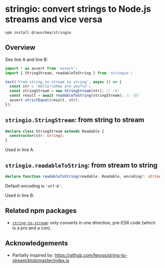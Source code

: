 # stringio: convert strings to Node.js streams and vice versa

```
npm install @rauschma/stringio
```

## Overview

See line A and line B:

```js
import * as assert from 'assert';
import { StringStream, readableToString } from 'stringio';

test('From string to stream to string', async () => {
  const str = 'Hello!\nHow are you?\n';
  const stringStream = new StringStream(str); // (A)
  const result = await readableToString(stringStream); // (B)
  assert.strictEqual(result, str);
});
```

## `stringio.StringStream`: from string to stream

```typescript
declare class StringStream extends Readable {
  constructor(str: string);
}
```

Used in line A.

## `stringio.readableToString`: from stream to string

```typescript
declare function readableToString(readable: Readable, encoding?: string): Promise<string>;
```

Default encoding is `'utf-8'`.

Used in line B.

## Related npm packages

* [`string-to-stream`](https://github.com/feross/string-to-stream): only converts in one direction, pre-ES6 code (which is a pro and a con).

## Acknowledgements

* Partially inspired by: https://github.com/feross/string-to-stream/blob/master/index.js